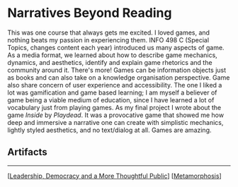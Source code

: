 # Narratives Beyond Reading

This was one course that always gets me excited. I loved games, and nothing beats my passion in experiencing them. INFO 498 C (Special Topics, changes content each year) introduced us many aspects of game. As a media format, we learned about how to describe game mechanics, dynamics, and aesthetics, identify and explain game rhetorics and the community around it. There's more! Games can be information objects just as books and can also take on a knowledge organisation perspective. Game also share concern of user experience and accessibility. The one I liked a lot was gamification and game based learning; I am myself a believer of game being a viable medium of education, since I have learned a lot of vocabulary just from playing games. As my final project I wrote about the game _Inside_ by _Playdead_. It was a provocative game that showed me how deep and immersive a narrative one can create with simplistic mechanics, lightly styled aesthetics, and no text/dialog at all. Games are amazing.

## Artifacts

[](https://github.com/QuantumEPR/z-en-kb/blob/master/pdfs/Game%20Analysis.pdf)

---

[[Leadership, Democracy and a More Thoughtful Public]]
[[Metamorphosis]]



[//begin]: # "Autogenerated link references for markdown compatibility"
[Leadership, Democracy and a More Thoughtful Public]: <../HONORS/Leadership, Democracy and a More Thoughtful Public> "Talk Persuasively"
[Metamorphosis]: ../Metamorphosis "Metamorphosis"
[//end]: # "Autogenerated link references"